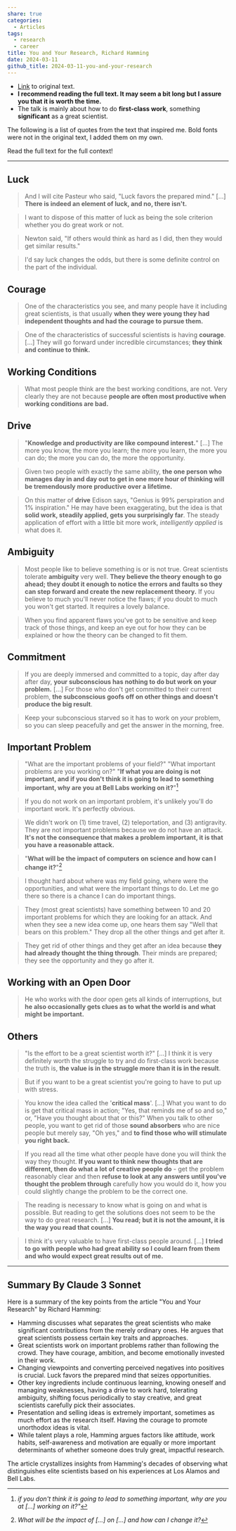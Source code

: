 ```yaml
---
share: true
categories:
  - Articles
tags:
  - research
  - career
title: You and Your Research, Richard Hamming
date: 2024-03-11
github_title: 2024-03-11-you-and-your-research
---
```


- [Link](https://www.cs.virginia.edu/~robins/YouAndYourResearch.html) to original text.
- **I recommend reading the full text. It may seem a bit long but I assure you that it is worth the time.**
- The talk is mainly about how to do **first-class work**, something **significant** as a great scientist.

The following is a list of quotes from the text that inspired me. Bold fonts were not in the original text, I added them on my own.

Read the full text for the full context!

---

## Luck

> And I will cite Pasteur who said, "Luck favors the prepared mind." \[...\]
> **There is indeed an element of luck, and no, there isn't.**

> I want to dispose of this matter of luck as being the sole criterion whether you do great work or not.

> Newton said, "If others would think as hard as I did, then they would get similar results."

> I'd say luck changes the odds, but there is some definite control on the part of the individual.

## Courage

> One of the characteristics you see, and many people have it including great scientists, is that usually **when they were young they had independent thoughts and had the courage to pursue them.**

> One of the characteristics of successful scientists is having **courage**. \[...\]
> They will go forward under incredible circumstances; **they think and continue to think.**

## Working Conditions

> What most people think are the best working conditions, are not. Very clearly they are not because **people are often most productive when working conditions are bad.**

## Drive

> "**Knowledge and productivity are like compound interest.**" \[...\] The more you know, the more you learn; the more you learn, the more you can do; the more you can do, the more the opportunity.

> Given two people with exactly the same ability, **the one person who manages day in and day out to get in one more hour of thinking will be tremendously more productive over a lifetime.**

> On this matter of **drive** Edison says, "Genius is 99% perspiration and 1% inspiration." He may have been exaggerating, but the idea is that **solid work, steadily applied, gets you surprisingly far**. The steady application of effort with a little bit more work, *intelligently applied* is what does it.

## Ambiguity

> Most people like to believe something is or is not true. Great scientists tolerate **ambiguity** very well. **They believe the theory enough to go ahead; they doubt it enough to notice the errors and faults so they can step forward and create the new replacement theory.** If you believe to much you'll never notice the flaws; if you doubt to much you won't get started. It requires a lovely balance.

> When you find apparent flaws you've got to be sensitive and keep track of those things, and keep an eye out for how they can be explained or how the theory can be changed to fit them.

## Commitment

> If you are deeply immersed and committed to a topic, day after day after day, **your subconscious has nothing to do but work on your problem.** \[...\] For those who don't get committed to their current problem, **the subconscious goofs off on other things and doesn't produce the big result**.

> Keep your subconscious starved so it has to work on *your* problem, so you can sleep peacefully and get the answer in the morning, free.

## Important Problem

> "What are the important problems of your field?"
> "What important problems are you working on?"
> "**If what you are doing is not important, and if you don't think it is going to lead to something important, why are you at Bell Labs working on it?**"[^1]

> If you do not work on an important problem, it's unlikely you'll do important work. It's perfectly obvious.

> We didn't work on (1) time travel, (2) teleportation, and (3) antigravity. They are not important problems because we do not have an attack. **It's not the consequence that makes a problem important, it is that you have a reasonable attack.**

> "**What will be the impact of computers on science and how can I change it?**"[^2]

> I thought hard about where was my field going, where were the opportunities, and what were the important things to do. Let me go there so there is a chance I can do important things.

> They (most great scientists) have something between 10 and 20 important problems for which they are looking for an attack. And when they see a new idea come up, one hears them say "Well that bears on this problem." They drop all the other things and get after it.

> They get rid of other things and they get after an idea because **they had already thought the thing through**. Their minds are prepared; they see the opportunity and they go after it.

## Working with an Open Door

> He who works with the door open gets all kinds of interruptions, but **he also occasionally gets clues as to what the world is and what might be important.**

## Others

> "Is the effort to be a great scientist worth it?" \[...\] I think it is very definitely worth the struggle to try and do first-class work because the truth is, **the value is in the struggle more than it is in the result**.

> But if you want to be a great scientist you're going to have to put up with stress.

> You know the idea called the '**critical mass**'. \[...\] What you want to do is get that critical mass in action; "Yes, that reminds me of so and so," or, "Have you thought about that or this?" When you talk to other people, you want to get rid of those **sound absorbers** who are nice people but merely say, "Oh yes," and **to find those who will stimulate you right back.**

> If you read all the time what other people have done you will think the way they thought. **If you want to think new thoughts that are different, then do what a lot of creative people do** - get the problem reasonably clear and then **refuse to look at any answers until you've thought the problem through** carefully how you would do it, how you could slightly change the problem to be the correct one.

> The reading is necessary to know what is going on and what is possible. But reading to get the solutions does not seem to be the way to do great research. \[...\] **You read; but it is not the amount, it is the way you read that counts.**

> I think it's very valuable to have first-class people around. \[...\] **I tried to go with people who had great ability so I could learn from them and who would expect great results out of me.**

---

## Summary By Claude 3 Sonnet

Here is a summary of the key points from the article "You and Your Research" by Richard Hamming:

- Hamming discusses what separates the great scientists who make significant contributions from the merely ordinary ones. He argues that great scientists possess certain key traits and approaches.
- Great scientists work on important problems rather than following the crowd. They have courage, ambition, and become emotionally invested in their work.
- Changing viewpoints and converting perceived negatives into positives is crucial. Luck favors the prepared mind that seizes opportunities.
- Other key ingredients include continuous learning, knowing oneself and managing weaknesses, having a drive to work hard, tolerating ambiguity, shifting focus periodically to stay creative, and great scientists carefully pick their associates.
- Presentation and selling ideas is extremely important, sometimes as much effort as the research itself. Having the courage to promote unorthodox ideas is vital.
- While talent plays a role, Hamming argues factors like attitude, work habits, self-awareness and motivation are equally or more important determinants of whether someone does truly great, impactful research.

The article crystallizes insights from Hamming's decades of observing what distinguishes elite scientists based on his experiences at Los Alamos and Bell Labs.

[^1]: *if you don't think it is going to lead to something important, why are you at \[...\] working on it?"*
[^2]: *What will be the impact of \[...\] on \[...\] and how can I change it?*
